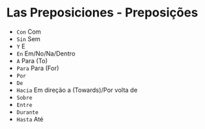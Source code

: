 # Las Preposiciones - Preposições

-   `Con` Com
-   `Sin` Sem
-   `Y` E
-   `En` Em/No/Na/Dentro
-   `A` Para (To)
-   `Para` Para (For)
-   `Por`
-   `De`
-   `Hacia` Em direção a (Towards)/Por volta de
-   `Sobre`
-   `Entre`
-   `Durante`
-   `Hasta` Até
